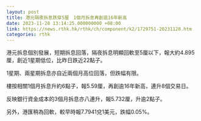 ```yaml
---
layout: post
title: 港元隔夜拆息跌穿5厘　1個月拆息再創逾16年新高
date: 2023-11-28 13:14:25.000000000 +08:00
link: https://news.rthk.hk/rthk/ch/component/k2/1729751-20231128.htm
categories: rthk
---
```


港元拆息個別發展，短期拆息回落，隔夜拆息明顯回軟至5厘以下，報大約4.895厘，創近1星期低位，比昨日跌近22點子。

1星期、兩星期拆息亦自近兩個月高位回落，但跌幅有限。

樓按相關1個月拆息升約6點子，報5.59厘，再創逾16年新高，連升8個交易日。

反映銀行資金成本的3個月拆息亦八連升，報5.732厘，升逾2點子。

另外，港匯稍為回軟，較早時報7.7941兌1美元，跌幅0.05%。
